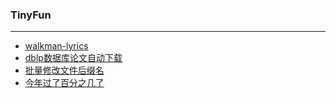 ### TinyFun
---
- [walkman-lyrics](walkman-lyrics/)
- [dblp数据库论文自动下载](paper-download-script/)   
- [批量修改文件后缀名](rename/rename.py)  
- [今年过了百分之几了](progress-of-this-year/)  
